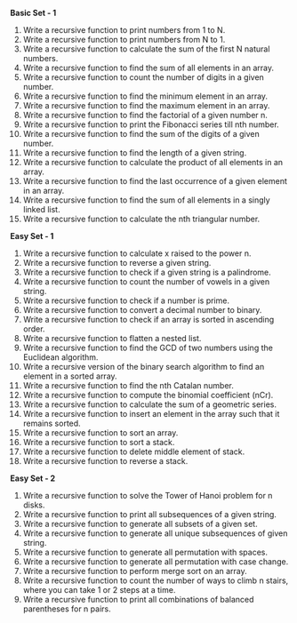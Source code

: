 **Basic Set - 1**
1. Write a recursive function to print numbers from 1 to N.
2. Write a recursive function to print numbers from N to 1.
3. Write a recursive function to calculate the sum of the first N natural numbers.
4. Write a recursive function to find the sum of all elements in an array.
5. Write a recursive function to count the number of digits in a given number.
6. Write a recursive function to find the minimum element in an array.
7. Write a recursive function to find the maximum element in an array.
8. Write a recursive function to find the factorial of a given number n.
9. Write a recursive function to print the Fibonacci series till nth number.
10. Write a recursive function to find the sum of the digits of a given number.
11. Write a recursive function to find the length of a given string.
12. Write a recursive function to calculate the product of all elements in an array.
13. Write a recursive function to find the last occurrence of a given element in an array.
14. Write a recursive function to find the sum of all elements in a singly linked list.
15. Write a recursive function to calculate the nth triangular number.

**Easy Set - 1**
1. Write a recursive function to calculate x raised to the power n.
2. Write a recursive function to reverse a given string.
3. Write a recursive function to check if a given string is a palindrome.
4. Write a recursive function to count the number of vowels in a given string.
5. Write a recursive function to check if a number is prime.
6. Write a recursive function to convert a decimal number to binary.
7. Write a recursive function to check if an array is sorted in ascending order.
8. Write a recursive function to flatten a nested list.
9. Write a recursive function to find the GCD of two numbers using the Euclidean algorithm.
10. Write a recursive version of the binary search algorithm to find an element in a sorted array.
11. Write a recursive function to find the nth Catalan number. 
12. Write a recursive function to compute the binomial coefficient (nCr). 
13. Write a recursive function to calculate the sum of a geometric series. 
14. Write a recursive function to insert an element in the array such that it remains sorted. 
15. Write a recursive function to sort an array.
16. Write a recursive function to sort a stack.
17. Write a recursive function to delete middle element of stack.
18. Write a recursive function to reverse a stack.

**Easy Set - 2**
1. Write a recursive function to solve the Tower of Hanoi problem for n disks.
2. Write a recursive function to print all subsequences of a given string.
3. Write a recursive function to generate all subsets of a given set.
4. Write a recursive function to generate all unique subsequences of given string.
5. Write a recursive function to generate all permutation with spaces.
6. Write a recursive function to generate all permutation with case change.
6. Write a recursive function to perform merge sort on an array.
7. Write a recursive function to count the number of ways to climb n stairs, where you can take 1 or 2 steps at a time.
8. Write a recursive function to print all combinations of balanced parentheses for n pairs.